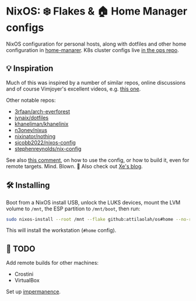 # NixOS: ❄️ Flakes & 🏠 Home Manager configs

NixOS configuration for personal hosts, along with dotfiles and other home
configuration in [home-manarer][3]. K8s cluster configs live
[in the ops repo][4].

[3]: https://github.com/attilaolah/os/tree/main/home-manager
[4]: https://gitlab.com/dornhaus/ops

## 💡 Inspiration

Much of this was inspired by a number of similar repos, online discussions and
of course Vimjoyer's excellent videos, e.g. [this one][5].

[5]: https://youtu.be/a67Sv4Mbxmc

Other notable repos:

- [3rfaan/arch-everforest]
- [iynaix/dotfiles]
- [khaneliman/khanelinix]
- [n3oney/nixus]
- [nixinator/nothing]
- [sjcobb2022/nixos-config]
- [stephenreynolds/nix-config]

[3rfaan/arch-everforest]: https://github.com/3rfaan/arch-everforest
[iynaix/dotfiles]: https://github.com/iynaix/dotfiles
[khaneliman/khanelinix]: https://github.com/khaneliman/khanelinix
[n3oney/nixus]: https://github.com/n3oney/nixus
[nixinator/nothing]: https://github.com/nixinator/nothing
[sjcobb2022/nixos-config]: https://github.com/sjcobb2022/nixos-config
[stephenreynolds/nix-config]: https://github.com/stephenreynolds/nix-config

See also [this comment][2], on how to use the config, or how to build it, even
for remote targets. Mind. Blown. 🤯 Also check out [Xe's blog][7].

[2]: https://discourse.nixos.org/t/proper-way-to-build-a-remote-system-with-flakes/17661/12
[7]: https://xeiaso.net/blog

## 🛠️ Installing

Boot from a NixOS install USB, unlock the LUKS devices, mount the LVM volume to
`/mnt`, the ESP partition to `/mnt/boot`, then run:

```sh
sudo nixos-install --root /mnt --flake github:attilaolah/os#home --no-root-password
```

This will install the workstation (`#home` config).

## 🚧 TODO

Add remote builds for other machines:

- Crostini
- VirtualBox

Set up [impermanence][6].

[6]: https://nixos.wiki/wiki/Impermanence
